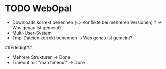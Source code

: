 TODO WebOpal
============

- Downloads korrekt benennen (<> Konflikte bei mehreren Versionen) ? -> Was genau ist gemeint?
- Multi-User-System
- Tmp-Dateien korrekt benennen -> Was genau ist gemeint?

##Erledigt##
- Mehrere Strukturen -> Done
- Timeout mit "man timeout" -> Done


